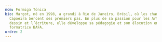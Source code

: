 ```yaml
---
nom: Formiga Tônica
bio: Margot, né en 1998, a grandi à Rio de Janeiro, Brésil, où les chants de
  Capoeira bercent ses premiers pas. En plus de sa passion pour les Arts, le
  dessin et l’écriture, elle développe sa pédagogie et son élocution en devenant
  formatrice BAFA.
ordre: 2
---
```


